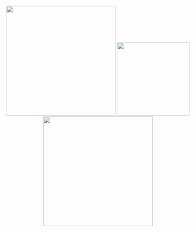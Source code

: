 <p align="center">
  <img width="300" src="[[https://i.giphy.com/media/K7o9FdCoDnwEo/giphy.webp](https://giffiles.alphacoders.com/239/2396.gif)](https://giffiles.alphacoders.com/239/2396.gif)">
  <img height="200" src="https://i.gifer.com/origin/d5/d5b88b45655b89b33ff6d1dc2df982ff_w200.gif">
  <img width="300" src="[[https://i.giphy.com/media/K7o9FdCoDnwEo/giphy.webp](https://giffiles.alphacoders.com/239/2396.gif)https://giffiles.alphacoders.com/239/2396.gif](https://giffiles.alphacoders.com/239/2396.gif)https://giffiles.alphacoders.com/239/2396.gif">
</p>
